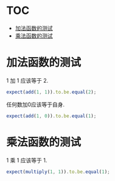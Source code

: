 # TOC
   - [加法函数的测试](#)
   - [乘法函数的测试](#)
<a name=""></a>
 
<a name=""></a>
# 加法函数的测试
1 加 1 应该等于 2.

```js
expect(add(1, 1)).to.be.equal(2);
```

任何数加0应该等于自身.

```js
expect(add(1, 0)).to.be.equal(1);
```

<a name=""></a>
# 乘法函数的测试
1 乘 1 应该等于 1.

```js
expect(multiply(1, 1)).to.be.equal(1);
```
